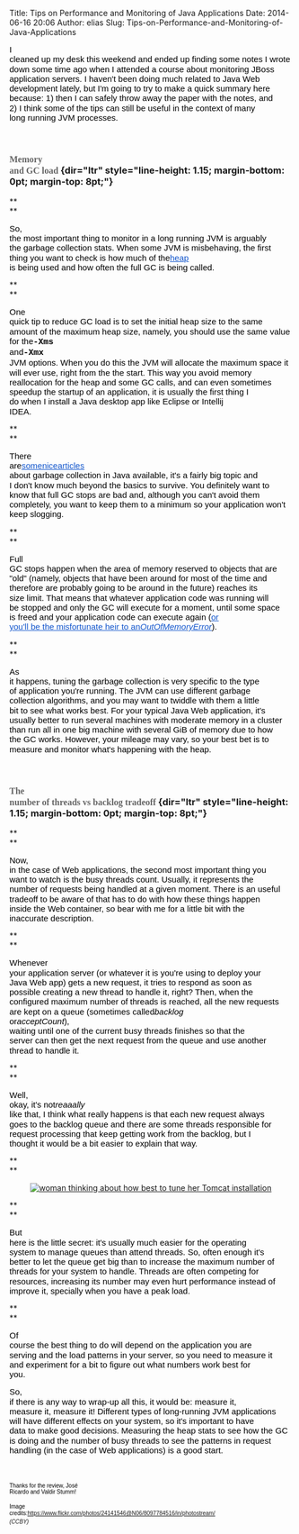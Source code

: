 Title: Tips on Performance and Monitoring of Java Applications
Date: 2014-06-16 20:06
Author: elias
Slug: Tips-on-Performance-and-Monitoring-of-Java-Applications

<div dir="ltr"
style="line-height: 1.15; margin-bottom: 0pt; margin-top: 0pt;">

<span
style="background-color: transparent; color: black; font-family: Arial; font-size: 15px; font-style: normal; font-variant: normal; font-weight: normal; text-decoration: none; vertical-align: baseline; white-space: pre-wrap;">I
cleaned up my desk this weekend and ended up finding some notes I wrote
down some time ago when I attended a course about monitoring JBoss
application servers. I haven't been doing much related to Java Web
development lately, but I'm going to try to make a quick summary here
because: 1) then I can safely throw away the paper with the notes, and
2) I think some of the tips can still be useful in the context of many
long running JVM processes.</span>  
<span
style="background-color: transparent; color: black; font-family: Arial; font-size: 15px; font-style: normal; font-variant: normal; font-weight: normal; text-decoration: none; vertical-align: baseline; white-space: pre-wrap;">  
</span>

</div>

### <span style="background-color: transparent; color: #666666; font-family: 'Trebuchet MS'; font-size: 16px; font-style: normal; font-variant: normal; font-weight: bold; text-decoration: none; vertical-align: baseline; white-space: pre-wrap;">Memory and GC load</span> {dir="ltr" style="line-height: 1.15; margin-bottom: 0pt; margin-top: 8pt;"}

**  
**

<div dir="ltr"
style="line-height: 1.15; margin-bottom: 0pt; margin-top: 0pt;">

<span
style="background-color: transparent; color: black; font-family: Arial; font-size: 15px; font-style: normal; font-variant: normal; font-weight: normal; text-decoration: none; vertical-align: baseline; white-space: pre-wrap;">So,
the most important thing to monitor in a long running JVM is arguably
the garbage collection stats. When some JVM is misbehaving, the first
thing you want to check is how much of the</span>[<span
style="background-color: transparent; color: #1155cc; font-family: Arial; font-size: 15px; font-style: normal; font-variant: normal; font-weight: normal; text-decoration: underline; vertical-align: baseline; white-space: pre-wrap;">heap</span>](http://en.wikipedia.org/wiki/Java_virtual_machine#Heap)<span
style="background-color: transparent; color: black; font-family: Arial; font-size: 15px; font-style: normal; font-variant: normal; font-weight: normal; text-decoration: none; vertical-align: baseline; white-space: pre-wrap;">
is being used and how often the full GC is being called.</span>

</div>

**  
**

<div dir="ltr"
style="line-height: 1.15; margin-bottom: 0pt; margin-top: 0pt;">

<span
style="background-color: transparent; color: black; font-family: Arial; font-size: 15px; font-style: normal; font-variant: normal; font-weight: normal; text-decoration: none; vertical-align: baseline; white-space: pre-wrap;">One
quick tip to reduce GC load is to set the initial heap size to the same
amount of the maximum heap size, namely, you should use the same value
for the</span><span
style="background-color: transparent; color: black; font-family: Courier New, Courier, monospace; font-size: 15px; font-style: normal; font-variant: normal; font-weight: bold; text-decoration: none; vertical-align: baseline; white-space: pre-wrap;">-Xms</span><span
style="background-color: transparent; color: black; font-family: Arial; font-size: 15px; font-style: normal; font-variant: normal; font-weight: normal; text-decoration: none; vertical-align: baseline; white-space: pre-wrap;">
and</span><span
style="background-color: transparent; color: black; font-family: Courier New, Courier, monospace; font-size: 15px; font-style: normal; font-variant: normal; font-weight: bold; text-decoration: none; vertical-align: baseline; white-space: pre-wrap;">-Xmx</span><span
style="background-color: transparent; color: black; font-family: Arial; font-size: 15px; font-style: normal; font-variant: normal; font-weight: normal; text-decoration: none; vertical-align: baseline; white-space: pre-wrap;">
JVM options. When you do this the JVM will allocate the maximum space it
will ever use, right from the the start. This way you avoid memory
reallocation for the heap and some GC calls, and can even sometimes
speedup the startup of an application, it is usually the first thing I
do when I install a Java desktop app like Eclipse or Intellij
IDEA.</span>

</div>

**  
**

<div dir="ltr"
style="line-height: 1.15; margin-bottom: 0pt; margin-top: 0pt;">

<span
style="background-color: transparent; color: black; font-family: Arial; font-size: 15px; font-style: normal; font-variant: normal; font-weight: normal; text-decoration: none; vertical-align: baseline; white-space: pre-wrap;">There
are</span>[<span
style="background-color: transparent; color: #1155cc; font-family: Arial; font-size: 15px; font-style: normal; font-variant: normal; font-weight: normal; text-decoration: underline; vertical-align: baseline; white-space: pre-wrap;">some</span>](http://www.cubrid.org/blog/dev-platform/understanding-java-garbage-collection/)<span
style="background-color: transparent; color: black; font-family: Arial; font-size: 15px; font-style: normal; font-variant: normal; font-weight: normal; text-decoration: none; vertical-align: baseline; white-space: pre-wrap;"></span>[<span
style="background-color: transparent; color: #1155cc; font-family: Arial; font-size: 15px; font-style: normal; font-variant: normal; font-weight: normal; text-decoration: underline; vertical-align: baseline; white-space: pre-wrap;">nice</span>](http://www.cubrid.org/blog/dev-platform/how-to-monitor-java-garbage-collection/)<span
style="background-color: transparent; color: black; font-family: Arial; font-size: 15px; font-style: normal; font-variant: normal; font-weight: normal; text-decoration: none; vertical-align: baseline; white-space: pre-wrap;"></span>[<span
style="background-color: transparent; color: #1155cc; font-family: Arial; font-size: 15px; font-style: normal; font-variant: normal; font-weight: normal; text-decoration: underline; vertical-align: baseline; white-space: pre-wrap;">articles</span>](http://www.cubrid.org/blog/textyle/428187)<span
style="background-color: transparent; color: black; font-family: Arial; font-size: 15px; font-style: normal; font-variant: normal; font-weight: normal; text-decoration: none; vertical-align: baseline; white-space: pre-wrap;">
about garbage collection in Java available, it's a fairly big topic and
I don't know much beyond the basics to survive. You definitely want to
know that full GC stops are bad and, although you can't avoid them
completely, you want to keep them to a minimum so your application won't
keep slogging.</span>

</div>

**  
**

<div dir="ltr"
style="line-height: 1.15; margin-bottom: 0pt; margin-top: 0pt;">

<span
style="background-color: transparent; color: black; font-family: Arial; font-size: 15px; font-style: normal; font-variant: normal; font-weight: normal; text-decoration: none; vertical-align: baseline; white-space: pre-wrap;">Full
GC stops happen when the area of memory reserved to objects that are
"old" (namely, objects that have been around for most of the time and
therefore are probably going to be around in the future) reaches its
size limit. That means that whatever application code was running will
be stopped and only the GC will execute for a moment, until some space
is freed and your application code can execute again (</span>[<span
style="background-color: transparent; color: #1155cc; font-family: Arial; font-size: 15px; font-style: normal; font-variant: normal; font-weight: normal; text-decoration: underline; vertical-align: baseline; white-space: pre-wrap;">or
you'll be the misfortunate heir to an</span><span
style="background-color: transparent; color: #1155cc; font-family: Arial, Helvetica, sans-serif; font-size: 15px; font-style: italic; font-variant: normal; font-weight: normal; text-decoration: underline; vertical-align: baseline; white-space: pre-wrap;">OutOfMemoryError</span>](https://plumbr.eu/blog/understanding-java-lang-outofmemoryerror)<span
style="background-color: transparent; color: black; font-family: Arial; font-size: 15px; font-style: normal; font-variant: normal; font-weight: normal; text-decoration: none; vertical-align: baseline; white-space: pre-wrap;">).</span>

</div>

**  
**

<div dir="ltr"
style="line-height: 1.15; margin-bottom: 0pt; margin-top: 0pt;">

<span
style="background-color: transparent; color: black; font-family: Arial; font-size: 15px; font-style: normal; font-variant: normal; font-weight: normal; text-decoration: none; vertical-align: baseline; white-space: pre-wrap;">As
it happens, tuning the garbage collection is very specific to the type
of application you're running. The JVM can use different garbage
collection algorithms, and you may want to twiddle with them a little
bit to see what works best. For your typical Java Web application, it's
usually better to run several machines with moderate memory in a cluster
than run all in one big machine with several GiB of memory due to how
the GC works. However, your mileage may vary, so your best bet is to
measure and monitor what's happening with the heap.</span>  
<span
style="background-color: transparent; color: black; font-family: Arial; font-size: 15px; font-style: normal; font-variant: normal; font-weight: normal; text-decoration: none; vertical-align: baseline; white-space: pre-wrap;">  
</span>

</div>

### <span style="background-color: transparent; color: #666666; font-family: 'Trebuchet MS'; font-size: 16px; font-style: normal; font-variant: normal; font-weight: bold; text-decoration: none; vertical-align: baseline; white-space: pre-wrap;">The number of threads vs backlog tradeoff</span> {dir="ltr" style="line-height: 1.15; margin-bottom: 0pt; margin-top: 8pt;"}

**  
**

<div dir="ltr"
style="line-height: 1.15; margin-bottom: 0pt; margin-top: 0pt;">

<span
style="background-color: transparent; color: black; font-family: Arial; font-size: 15px; font-style: normal; font-variant: normal; font-weight: normal; text-decoration: none; vertical-align: baseline; white-space: pre-wrap;">Now,
in the case of Web applications, the second most important thing you
want to watch is the busy threads count. Usually, it represents the
number of requests being handled at a given moment. There is an useful
tradeoff to be aware of that has to do with how these things happen
inside the Web container, so bear with me for a little bit with the
inaccurate description.</span>

</div>

**  
**

<div dir="ltr"
style="line-height: 1.15; margin-bottom: 0pt; margin-top: 0pt;">

<span
style="background-color: transparent; color: black; font-family: Arial; font-size: 15px; font-style: normal; font-variant: normal; font-weight: normal; text-decoration: none; vertical-align: baseline; white-space: pre-wrap;">Whenever
your application server (or whatever it is you're using to deploy your
Java Web app) gets a new request, it tries to respond as soon as
possible creating a new thread to handle it, right? Then, when the
configured maximum number of threads is reached, all the new requests
are kept on a queue (sometimes called</span><span
style="background-color: transparent; color: black; font-family: Arial; font-size: 15px; font-style: italic; font-variant: normal; font-weight: normal; text-decoration: none; vertical-align: baseline; white-space: pre-wrap;">backlog</span><span
style="background-color: transparent; color: black; font-family: Arial; font-size: 15px; font-style: normal; font-variant: normal; font-weight: normal; text-decoration: none; vertical-align: baseline; white-space: pre-wrap;">
or</span><span
style="background-color: transparent; color: black; font-family: Arial; font-size: 15px; font-style: italic; font-variant: normal; font-weight: normal; text-decoration: none; vertical-align: baseline; white-space: pre-wrap;">acceptCount</span><span
style="background-color: transparent; color: black; font-family: Arial; font-size: 15px; font-style: normal; font-variant: normal; font-weight: normal; text-decoration: none; vertical-align: baseline; white-space: pre-wrap;">),
waiting until one of the current busy threads finishes so that the
server can then get the next request from the queue and use another
thread to handle it.</span>

</div>

**  
**

<div dir="ltr"
style="line-height: 1.15; margin-bottom: 0pt; margin-top: 0pt;">

<span
style="background-color: transparent; color: black; font-family: Arial; font-size: 15px; font-style: normal; font-variant: normal; font-weight: normal; text-decoration: none; vertical-align: baseline; white-space: pre-wrap;">Well,
okay, it's not</span><span
style="background-color: transparent; color: black; font-family: Arial; font-size: 15px; font-style: italic; font-variant: normal; font-weight: normal; text-decoration: none; vertical-align: baseline; white-space: pre-wrap;">reaaally</span><span
style="background-color: transparent; color: black; font-family: Arial; font-size: 15px; font-style: normal; font-variant: normal; font-weight: normal; text-decoration: none; vertical-align: baseline; white-space: pre-wrap;">
like that, I think what really happens is that each new request always
goes to the backlog queue and there are some threads responsible for
request processing that keep getting work from the backlog, but I
thought it would be a bit easier to explain that way.</span>

</div>

**  
**

<div dir="ltr"
style="line-height: 1.15; margin-bottom: 0pt; margin-top: 0pt;">

<span
style="background-color: transparent; color: black; font-family: Arial; font-size: 15px; font-style: normal; font-variant: normal; font-weight: normal; text-decoration: none; vertical-align: baseline; white-space: pre-wrap;"></span>

</div>

<div class="separator" style="clear: both; text-align: center;">

[![woman thinking about how best to tune her Tomcat
installation](http://3.bp.blogspot.com/-1Op2WBzfGno/U5928NTAtqI/AAAAAAAAAwQ/d1lxWxNcmHY/s1600/doubt-maxThreads_vs_backlog.jpg "I think my Tomcat can handle more work... Now, should I increase maxThreads or the backlog?")](http://3.bp.blogspot.com/-1Op2WBzfGno/U5928NTAtqI/AAAAAAAAAwQ/d1lxWxNcmHY/s1600/doubt-maxThreads_vs_backlog.jpg)

</div>

**  
**

<div dir="ltr"
style="line-height: 1.15; margin-bottom: 0pt; margin-top: 0pt;">

<span
style="background-color: transparent; color: black; font-family: Arial; font-size: 15px; font-style: normal; font-variant: normal; font-weight: normal; text-decoration: none; vertical-align: baseline; white-space: pre-wrap;">But
here is the little secret: it's usually much easier for the operating
system to manage queues than attend threads. So, often enough it's
better to let the queue get big than to increase the maximum number of
threads for your system to handle. Threads are often competing for
resources, increasing its number may even hurt performance instead of
improve it, specially when you have a peak load.</span>

</div>

**  
**

<div dir="ltr"
style="line-height: 1.15; margin-bottom: 0pt; margin-top: 0pt;">

<span
style="background-color: transparent; color: black; font-family: Arial; font-size: 15px; font-style: normal; font-variant: normal; font-weight: normal; text-decoration: none; vertical-align: baseline; white-space: pre-wrap;">Of
course the best thing to do will depend on the application you are
serving and the load patterns in your server, so you need to measure it
and experiment for a bit to figure out what numbers work best for
you.</span>

</div>

<div dir="ltr"
style="line-height: 1.15; margin-bottom: 0pt; margin-top: 0pt;">

<span
style="background-color: transparent; color: black; font-family: Arial; font-size: 15px; font-style: normal; font-variant: normal; font-weight: normal; text-decoration: none; vertical-align: baseline; white-space: pre-wrap;">So,
if there is any way to wrap-up all this, it would be: measure it,
measure it, measure it! Different types of long-running JVM applications
will have different effects on your system, so it's important to have
data to make good decisions. Measuring the heap stats to see how the GC
is doing and the number of busy threads to see the patterns in request
handling (in the case of Web applications) is a good start.</span>

</div>

<div dir="ltr"
style="line-height: 1.15; margin-bottom: 0pt; margin-top: 0pt;">

<span
style="background-color: transparent; color: black; font-family: Arial; font-style: normal; font-variant: normal; font-weight: normal; text-decoration: none; vertical-align: baseline; white-space: pre-wrap;"><span
style="font-size: 15px;">  
</span><span style="font-size: x-small;">Thanks for the review, José
Ricardo and Valdir Stumm!</span></span>

</div>

<div dir="ltr"
style="line-height: 1.15; margin-bottom: 0pt; margin-top: 0pt;">

<span style="font-size: x-small;"><span
style="background-color: transparent; color: black; font-family: Arial; font-style: normal; font-variant: normal; text-decoration: none; vertical-align: baseline; white-space: pre-wrap;">Image
credits:</span><span
style="background-color: transparent; color: black; font-family: Arial; font-style: normal; font-variant: normal; font-weight: normal; text-decoration: none; vertical-align: baseline; white-space: pre-wrap;"></span><span
style="color: #1155cc; font-family: Arial; text-decoration: underline; vertical-align: baseline; white-space: pre-wrap;"><https://www.flickr.com/photos/24141546@N06/8097784516/in/photostream/></span><span
style="font-family: Arial; line-height: 14.949999809265137px; white-space: pre-wrap;">
*(CCBY)*</span></span>

</div>
